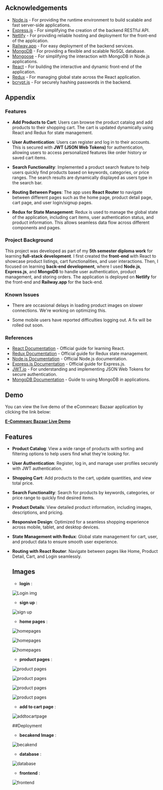 ## Acknowledgements

- [Node.js](https://nodejs.org) - For providing the runtime environment to build scalable and fast server-side applications.
- [Express.js](https://expressjs.com) - For simplifying the creation of the backend RESTful API.
- [Netlify](https://www.netlify.com) - For providing reliable hosting and deployment for the front-end of the application.
- [Railway.app](https://railway.app) - For easy deployment of the backend services.
- [MongoDB](https://www.mongodb.com) - For providing a flexible and scalable NoSQL database.
- [Mongoose](https://mongoosejs.com) - For simplifying the interaction with MongoDB in Node.js applications.
- [React](https://reactjs.org) - For building the interactive and dynamic front-end of the application.
- [Redux](https://redux.js.org) - For managing global state across the React application.
- [bcrypt.js](https://www.npmjs.com/package/bcryptjs) - For securely hashing passwords in the backend.
## Appendix

### Features

- **Add Products to Cart**: Users can browse the product catalog and add products to their shopping cart. The cart is updated dynamically using React and Redux for state management.
  
- **User Authentication**: Users can register and log in to their accounts. This is secured with **JWT (JSON Web Tokens)** for authentication, allowing users to access personalized features like order history or saved cart items.
  
- **Search Functionality**: Implemented a product search feature to help users quickly find products based on keywords, categories, or price ranges. The search results are dynamically displayed as users type in the search bar.

- **Routing Between Pages**: The app uses **React Router** to navigate between different pages such as the home page, product detail page, cart page, and user login/signup pages.

- **Redux for State Management**: Redux is used to manage the global state of the application, including cart items, user authentication status, and product information. This allows seamless data flow across different components and pages.

### Project Background

This project was developed as part of my **5th semester diploma work** for learning **full-stack development**. I first created the **front-end** with React to showcase product listings, cart functionalities, and user interactions. Then, I focused on learning **back-end development**, where I used **Node.js**, **Express.js**, and **MongoDB** to handle user authentication, product management, and storing orders. The application is deployed on **Netlify** for the front-end and **Railway.app** for the back-end.

 
### Known Issues

- There are occasional delays in loading product images on slower connections. We're working on optimizing this.
  
- Some mobile users have reported difficulties logging out. A fix will be rolled out soon.

### References

- [React Documentation](https://reactjs.org/docs/getting-started.html) - Official guide for learning React.
- [Redux Documentation](https://redux.js.org/introduction/getting-started) - Official guide for Redux state management.
- [Node.js Documentation](https://nodejs.org/en/docs/) - Official Node.js documentation.
- [Express.js Documentation](https://expressjs.com/en/starter/installing.html) - Official guide for Express.js.
- [JWT.io](https://jwt.io) - For understanding and implementing JSON Web Tokens for secure authentication.
- [MongoDB Documentation](https://www.mongodb.com/docs/) - Guide to using MongoDB in applications.


## Demo

You can view the live demo of the eCommearc Bazaar application by clicking the link below:

[**E-Commearc Bazaar Live Demo**](https://ecommearcbazaar.netlify.app/)
## Features

- **Product Catalog**: View a wide range of products with sorting and filtering options to help users find what they're looking for.
- **User Authentication**: Register, log in, and manage user profiles securely with JWT authentication.
- **Shopping Cart**: Add products to the cart, update quantities, and view total price.
- **Search Functionality**: Search for products by keywords, categories, or price range to quickly find desired items.
- **Product Details**: View detailed product information, including images, descriptions, and pricing.
- **Responsive Design**: Optimized for a seamless shopping experience across mobile, tablet, and desktop devices.
- **State Management with Redux**: Global state management for cart, user, and product data to ensure smooth user experience.
- **Routing with React Router**: Navigate between pages like Home, Product Detail, Cart, and Login seamlessly.


  ## Images
  - **login** :
    
  ![Login img](./static/ass/login.png)

  - **sign up** :
 
  ![sign up](./static/ass/signup.png)

   - **home pages** :
 
  ![homepages](./static/ass/homepage1.png)

  ![homepages](./static/ass/homepage2.png)
  
  ![homepages](./static/ass/homepage3.png)

  
  - **product pages** :
  
  ![product pages](./static/ass/productpage1.png)

  ![product pages](./static/ass/productpage2.png)

  ![product pages](./static/ass/productpage3.png)
  
  ![product pages](./static/ass/productpage4.png)
 
 
  - **add to cart page** : 
  
  ![addtocartpage](./static/ass/addtocartpage.png)
  
  ##Deployment
  
  - **becakend Image** : 
  
  ![becakend](./static/ass/becakend.png)
  
  - **database** : 
  
  ![database](./static/ass/database.png)
  
  - **frontend** :

  ![frontend](./static/ass/frontend.png)
  
  

